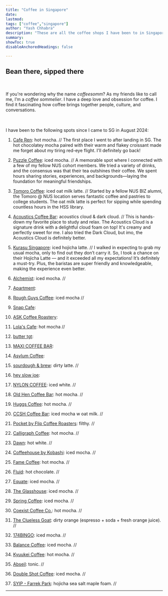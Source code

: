 ```yaml
---
title: "Coffee in Singapore" 
date:
lastmod:
tags: ["coffee","singapore"]
author: "Yash Chhabra"
description: "These are all the coffee shops I have been to in Singapore."
summary:
showToc: true
disableAnchoredHeadings: false

---
```


## Bean there, sipped there
<br><br> If you're wondering why the name *coffeesomm*? As my friends like to call me, I’m a *coffee sommelier*. I have a deep love and obsession for coffee. I find it fascinating how coffee brings together people, culture, and conversations.

<br><br>I have been to the following spots since I came to SG in August 2024:

1. [Cafe Ren](https://www.instagram.com/caferen.sg/): hot mocha. //
The first place I went to after landing in SG. The hot chocolatey mocha paired with their warm and flakey croissant made me forget about my tiring red-eye flight. I'll definitely go back!
2. [Puzzle Coffee](https://www.instagram.com/thepuzzlecoffee/): iced mocha. //
A memorable spot where I connected with a few of my fellow NUS cohort members. We tried a variety of drinks, and the consensus was that their tea outshines their coffee. We spent hours sharing stories, experiences, and backgrounds—laying the foundation for meaningful friendships.
3. [Tomoro Coffee](https://www.instagram.com/tomorocoffee.sg/): iced oat milk latte. //
Started by a fellow NUS BIZ alumni, the Tomoro @ NUS location serves fantastic coffee and pastries to college students. The oat milk latte is perfect for sipping while spending countless hours in the HSS library.
4. [Acoustics Coffee Bar](https://www.instagram.com/acousticscoffeebar/): acoustics cloud & dark cloud. //
This is hands-down my favorite place to study and relax. The Acoustics Cloud is a signature drink with a delightful cloud foam on top! It's creamy and perfectly sweet for me. I also tried the Dark Cloud, but imo, the Acoustics Cloud is definitely better.
5. [Kurasu Singapore](https://www.instagram.com/kurasusg/): iced hojicha latte. //
I walked in expecting to grab my usual mocha, only to find out they don’t carry it. So, I took a chance on their Hojicha Latte — and it exceeded all my expectations! It’s definitely a must-try. Plus, the baristas are super friendly and knowledgeable, making the experience even better.
6. [Alchemist](https://www.instagram.com/alchemist.sg/): iced mocha. //

7. [Apartment](https://www.instagram.com/apartmentcoffee/): 

8. [Rough Guys Coffee](https://www.instagram.com/roughguyscoffee/): iced mocha //

9. [Snap Cafe](https://www.instagram.com/snapcafe.sg/): 

10. [ASK Coffee Roastery](https://www.instagram.com/askcoffeeroastery/):

11. [Lola's Cafe](https://www.instagram.com/lolascafesg/): hot mocha //

12. [butter tgt](https://www.instagram.com/butter_tgt/):

13. [MAXI COFFEE BAR](https://www.instagram.com/maxi.coffeebar/): 

14. [Asylum Coffee](https://www.instagram.com/asylumcoffeesg): 

15. [sourdough & brew](https://www.instagram.com/bakingwithgina): dirty latte. //

16. [hey slow joe](https://www.instagram.com/heyslowjoe): 

17. [NYLON COFFEE](https://www.instagram.com/nyloncoffee): iced white. //

18. [Old Hen Coffee Bar](https://www.instagram.com/oldhencoffee): hot mocha. //

19. [Huggs Coffee](https://www.instagram.com/huggs.sg): hot mocha. //  

20. [CCSH Coffee Bar](https://www.instagram.com/cshhcoffee): iced mocha w oat milk. //

21. [Pocket by Flip Coffee Roasters](https://www.instagram.com/flipcoffeeroasters): filthy. //

22. [Calligraph Coffee](https://www.instagram.com/calligraphcoffee): hot mocha. //

23. [Dawn](https://www.instagram.com/dawnkissa): hot white. //

24. [Coffeehouse by Kobashi](https://www.instagram.com/kobashi_sg): iced mocha. //

25. [Fame Coffee](https://www.instagram.com/famecoffeesg): hot mocha. //

26. [Fluid](https://www.instagram.com/fluidcollective.co): hot chocolate. //

27. [Equate](https://www.instagram.com/equatecoffee): iced mocha. //

28. [The Glasshouse](https://www.instagram.com/theglasshousesg): iced mocha. //

29. [Spring Coffee](https://www.instagram.com/springcoffee.sg): iced mocha. //

30. [Coexist Coffee Co.](https://www.instagram.com/coexistcoffee.co): hot mocha. //

31. [The Clueless Goat](https://www.instagram.com/thecluelessgoat): dirty orange (espresso + soda + fresh orange juice). //

32. [174BINGO](https://www.instagram.com/174bingo): iced mocha. //

33. [Balance Coffee](https://www.instagram.com/balancecoffee.sg): iced mocha. //

34. [Kyuukei Coffee](https://www.instagram.com/kyuukeicoffee): hot mocha. //

35. [Abseil](https://www.instagram.com/abseil.coffee): tonic. //

36. [Double Shot Coffee](https://www.instagram.com/dblshotcoffee): iced mocha. //

37. [SYIP - Farrek Park](https://www.instagram.com/syip.sg): hojicha sea salt maple foam. //


---
